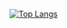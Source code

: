 [![Top Langs](https://github-readme-stats.vercel.app/api/top-langs/?username=gabrielbarros36&theme=tokyonight&exclude_repo=gchat)](https://github.com/anuraghazra/github-readme-stats)
